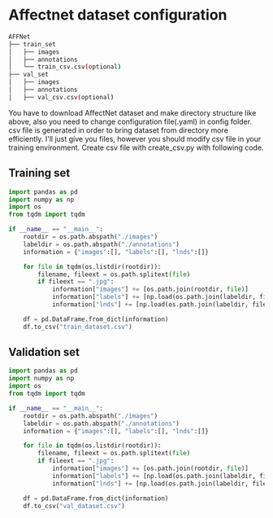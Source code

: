 # Affectnet dataset configuration

```bash
AFFNet
├── train_set
│   ├── images
│   ├── annotations
│   └── train_csv.csv(optional)
├── val_set
│   ├── images
│   ├── annotations
│   ├── val_csv.csv(optional)
``` 

You have to download AffectNet dataset and make directory structure like above, also you need to change configuration file(.yaml) in config folder.
csv file is generated in order to bring dataset from directory more efficiently. I'll just give you files, however you should modify csv file in your training environment.
Create csv file with create_csv.py with following code.

## Training set
```python
import pandas as pd
import numpy as np
import os
from tqdm import tqdm

if __name__ == "__main__":
    rootdir = os.path.abspath("./images")
    labeldir = os.path.abspath("./annotations")
    information = {"images":[], "labels":[], "lnds":[]}

    for file in tqdm(os.listdir(rootdir)):
        filename, fileext = os.path.splitext(file)
        if fileext == ".jpg":
            information["images"] += [os.path.join(rootdir, file)]
            information["labels"] += [np.load(os.path.join(labeldir, filename+"_exp.npy"))]
            information["lnds"] += [np.load(os.path.join(labeldir, filename+"_lnd.npy"))]

    df = pd.DataFrame.from_dict(information)
    df.to_csv("train_dataset.csv")


```

## Validation set
```python
import pandas as pd
import numpy as np
import os
from tqdm import tqdm

if __name__ == "__main__":
    rootdir = os.path.abspath("./images")
    labeldir = os.path.abspath("./annotations")
    information = {"images":[], "labels":[], "lnds":[]}

    for file in tqdm(os.listdir(rootdir)):
        filename, fileext = os.path.splitext(file)
        if fileext == ".jpg":
            information["images"] += [os.path.join(rootdir, file)]
            information["labels"] += [np.load(os.path.join(labeldir, filename+"_exp.npy"))]
            information["lnds"] += [np.load(os.path.join(labeldir, filename+"_lnd.npy"))]

    df = pd.DataFrame.from_dict(information)
    df.to_csv("val_dataset.csv")


```
